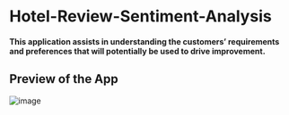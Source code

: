 # Hotel-Review-Sentiment-Analysis
#### This application assists in understanding the customers’ requirements and preferences that will potentially be used to drive improvement.

## Preview of the App
![image](https://user-images.githubusercontent.com/81804267/143064262-6bd767df-7ab6-45bc-bec3-84be9a003e22.png)
